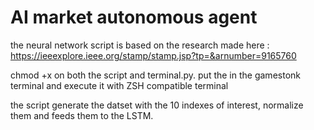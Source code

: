 # AI market autonomous agent

the neural network script is based on the research made here : https://ieeexplore.ieee.org/stamp/stamp.jsp?tp=&arnumber=9165760

chmod +x on both the script and terminal.py. put the in the gamestonk terminal and execute it with ZSH compatible terminal

the script generate the datset with the 10 indexes of interest, normalize them and feeds them to the LSTM.
